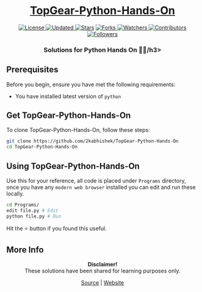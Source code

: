 <div align="center">

<h1><a href="https://2kabhishek.github.io/TopGear-Python-Hands-On">TopGear-Python-Hands-On</a></h1>

<a href="https://github.com/2KAbhishek/TopGear-Python-Hands-On/blob/master/LICENSE">
<img alt="License" src="https://img.shields.io/github/license/2kabhishek/TopGear-Python-Hands-On?style=plastic&color=white&label=License"> </a>

<a href="https://github.com/2KAbhishek/TopGear-Python-Hands-On/pulse">
<img alt="Updated" src="https://img.shields.io/github/last-commit/2kabhishek/TopGear-Python-Hands-On?style=plastic&color=e30724&label=Updated"> </a>

<a href="https://github.com/2KAbhishek/TopGear-Python-Hands-On/stargazers">
<img alt="Stars" src="https://img.shields.io/github/stars/2kabhishek/TopGear-Python-Hands-On?style=plastic&color=00d451&label=Stars"></a>

<a href="https://github.com/2KAbhishek/TopGear-Python-Hands-On/network/members">
<img alt="Forks" src="https://img.shields.io/github/forks/2kabhishek/TopGear-Python-Hands-On?style=plastic&color=1688f0&label=Forks"> </a>

<a href="https://github.com/2KAbhishek/TopGear-Python-Hands-On/watchers">
<img alt="Watchers" src="https://img.shields.io/github/watchers/2kabhishek/TopGear-Python-Hands-On?style=plastic&color=ff5500&label=Watchers"> </a>

<a href="https://github.com/2KAbhishek/TopGear-Python-Hands-On/graphs/contributors">
<img alt="Contributors" src="https://img.shields.io/github/contributors/2kabhishek/TopGear-Python-Hands-On?style=plastic&color=f0f&label=Contributors"> </a>

<a href="https://github.com/2KAbhishek?tab=followers">
<img alt="Followers" src="https://img.shields.io/github/followers/2kabhishek?color=222&style=plastic&label=Followers"> </a>

<h3>Solutions for Python Hands On 🐍📔/h3>

</div>

## Prerequisites

Before you begin, ensure you have met the following requirements:

- You have installed latest version of `python`

## Get TopGear-Python-Hands-On

To clone TopGear-Python-Hands-On, follow these steps:

```bash
git clone https://github.com/2kabhishek/TopGear-Python-Hands-On
cd TopGear-Python-Hands-On
```

## Using TopGear-Python-Hands-On

Use this for your reference, all code is placed under `Programs` directory, once you have any `modern web browser` installed you can edit and run these locally.

```bash
cd Programs/
edit file.py # Edit
python file.py # Run
```

Hit the ⭐ button if you found this useful.

## More Info

<div align="center">

<strong>Disclaimer!</strong><br>
These solutions have been shared for learning purposes only. <br>

<a href="https://github.com/2KAbhishek/TopGear-Python-Hands-On">Source</a> |
<a href="https://2kabhishek.github.io/TopGear-Python-Hands-On">Website</a>

</div>
